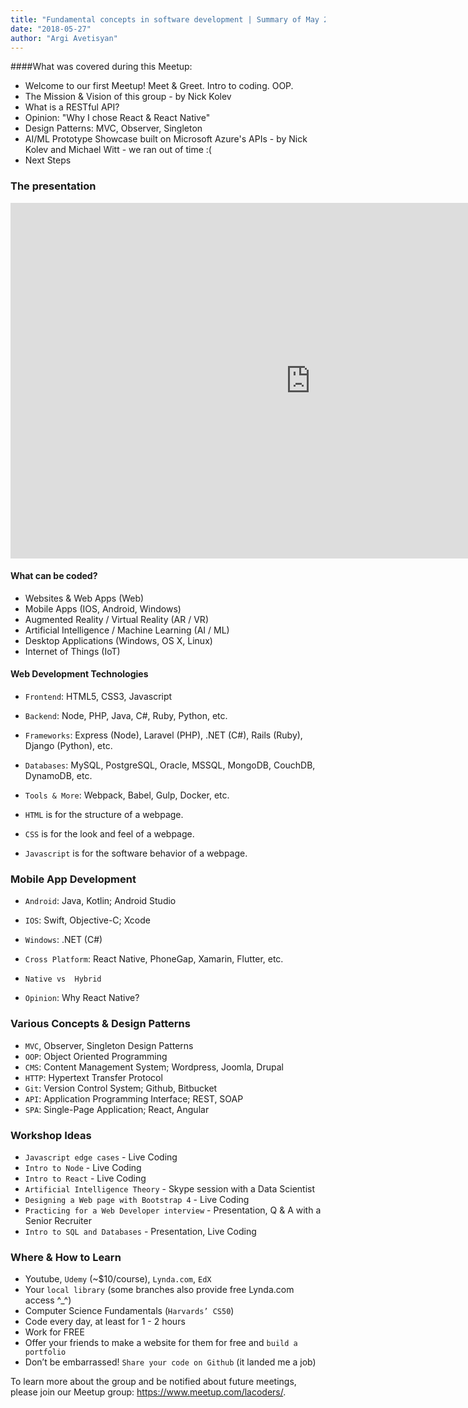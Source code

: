 ```yaml
---
title: "Fundamental concepts in software development | Summary of May 22nd's Meetup @ WeWork Burbank"
date: "2018-05-27"
author: "Argi Avetisyan"
---
```


####What was covered during this Meetup:

- Welcome to our first Meetup! Meet & Greet. Intro to coding. OOP.
- The Mission & Vision of this group - by Nick Kolev
- What is a RESTful API?
- Opinion: "Why I chose React & React Native"
- Design Patterns: MVC, Observer, Singleton
- AI/ML Prototype Showcase built on Microsoft Azure's APIs - by Nick Kolev and Michael Witt - we ran out of time :(
- Next Steps

### The presentation

<iframe src="https://docs.google.com/presentation/d/e/2PACX-1vTFSbmx6hi9cj4X-f8iGL55Wziz8dN7086cr24rLYJVeuYct49tikrGPapd4t-u_97CZ5-4KmP5T5WL/embed?start=true&loop=false&delayms=5000" frameborder="0" width="960" height="569" allowfullscreen="true" mozallowfullscreen="true" webkitallowfullscreen="true"></iframe>


#### What can be coded?

- Websites & Web Apps (Web)
- Mobile Apps  (IOS, Android, Windows)
- Augmented Reality / Virtual Reality (AR / VR)
- Artificial Intelligence / Machine Learning (AI / ML)
- Desktop Applications (Windows, OS X, Linux)
- Internet of Things (IoT)

#### Web Development Technologies

- `Frontend`: HTML5, CSS3, Javascript
- `Backend`: Node, PHP, Java, C#, Ruby, Python, etc.
- `Frameworks`: Express (Node), Laravel (PHP), .NET (C#), Rails (Ruby), Django (Python), etc.
- `Databases`: MySQL, PostgreSQL, Oracle, MSSQL, MongoDB, CouchDB, DynamoDB, etc.
- `Tools & More`: Webpack, Babel, Gulp, Docker, etc.

- `HTML` is for the structure of a webpage.
- `CSS` is for the look and feel of a webpage.
- `Javascript` is for the software behavior of a webpage.

### Mobile App Development

- `Android`: Java, Kotlin; Android Studio
- `IOS`: Swift, Objective-C; Xcode
- `Windows`: .NET (C#)

- `Cross Platform`: React Native, PhoneGap, Xamarin, Flutter, etc.
- `Native vs  Hybrid`
- `Opinion`: Why React Native?

### Various Concepts & Design Patterns

- `MVC`, Observer, Singleton Design Patterns
- `OOP`: Object Oriented Programming
- `CMS`: Content Management System; Wordpress, Joomla, Drupal
- `HTTP`: Hypertext Transfer Protocol
- `Git`: Version Control System; Github, Bitbucket
- `API`: Application Programming Interface; REST, SOAP  
- `SPA`: Single-Page Application; React, Angular

### Workshop Ideas

- `Javascript edge cases`  - Live Coding
- `Intro to Node` - Live Coding
- `Intro to React` - Live Coding
- `Artificial Intelligence Theory` - Skype session with a Data Scientist
- `Designing a Web page with Bootstrap 4` - Live Coding
- `Practicing for a Web Developer interview` - Presentation, Q & A with a Senior   Recruiter
- `Intro to SQL and Databases` - Presentation, Live Coding

### Where & How to Learn

- Youtube, `Udemy` (~$10/course), `Lynda.com`, `EdX`
- Your `local library` (some branches also provide free Lynda.com access ^_^)
- Computer Science Fundamentals (`Harvards’ CS50`)  
- Code every day, at least for 1 - 2 hours
- Work for FREE
- Offer your friends to make a website for them for free and `build a portfolio`
- Don’t be embarrassed! `Share your code on Github` (it landed me a job)


To learn more about the group and be notified about future meetings, please join our Meetup group:  <a href="https://www.meetup.com/lacoders/" target="_blank">https://www.meetup.com/lacoders/</a>.  
